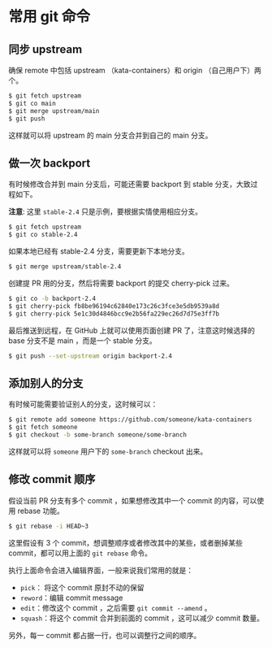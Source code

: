 # 常用 git 命令

## 同步 upstream

确保 remote 中包括 upstream （kata-containers）和 origin （自己用户下）两个。

```bash
$ git fetch upstream
$ git co main
$ git merge upstream/main
$ git push
```

这样就可以将 upstream 的 main 分支合并到自己的 main 分支。

## 做一次 backport

有时候修改合并到 main 分支后，可能还需要 backport 到 stable 分支，大致过程如下。

**注意**: 这里 `stable-2.4` 只是示例，要根据实情使用相应分支。

```bash
$ git fetch upstream
$ git co stable-2.4
```

如果本地已经有 stable-2.4 分支，需要更新下本地分支。

```bash
$ git merge upstream/stable-2.4
```

创建提 PR 用的分支，然后将需要 backport 的提交 cherry-pick 过来。

```bash
$ git co -b backport-2.4
$ git cherry-pick fb8be96194c62840e173c26c3fce3e5db9539a8d
$ git cherry-pick 5e1c30d4846bcc9e2b56fa229ec26d7d75e3ff7b
```

最后推送到远程，在 GitHub 上就可以使用页面创建 PR 了，注意这时候选择的 base 分支不是 main ，而是一个 stable 分支。

```bash
$ git push --set-upstream origin backport-2.4
```

## 添加别人的分支

有时候可能需要验证别人的分支，这时候可以：

```bash
$ git remote add someone https://github.com/someone/kata-containers
$ git fetch someone
$ git checkout -b some-branch someone/some-branch
```

这样就可以将 `someone` 用户下的 `some-branch` checkout 出来。

## 修改 commit 顺序

假设当前 PR 分支有多个 commit ，如果想修改其中一个 commit 的内容，可以使用 rebase 功能。

```bash
$ git rebase -i HEAD~3
```

这里假设有 3 个 commit，想调整顺序或者修改其中的某些，或者删掉某些 commit，都可以用上面的 `git rebase` 命令。

执行上面命令会进入编辑界面，一般来说我们常用的就是：

- `pick`： 将这个 commit 原封不动的保留
- `reword`：编辑 commit message
- `edit`：修改这个 commit ，之后需要 `git commit --amend` 。
- `squash`：将这个 commit 合并到前面的 commit ，这可以减少 commit 数量。

另外，每一 commit 都占据一行，也可以调整行之间的顺序。

